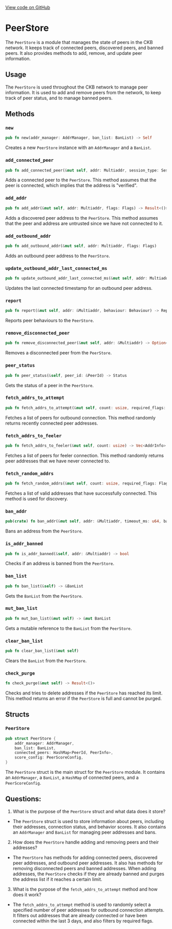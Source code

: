 [View code on GitHub](https://github.com/nervosnetwork/ckb/network/src/peer_store/peer_store_impl.rs)

# PeerStore

The `PeerStore` is a module that manages the state of peers in the CKB network. It keeps track of connected peers, discovered peers, and banned peers. It also provides methods to add, remove, and update peer information.

## Usage

The `PeerStore` is used throughout the CKB network to manage peer information. It is used to add and remove peers from the network, to keep track of peer status, and to manage banned peers.

## Methods

### `new`

```rust
pub fn new(addr_manager: AddrManager, ban_list: BanList) -> Self
```

Creates a new `PeerStore` instance with an `AddrManager` and a `BanList`.

### `add_connected_peer`

```rust
pub fn add_connected_peer(&mut self, addr: Multiaddr, session_type: SessionType)
```

Adds a connected peer to the `PeerStore`. This method assumes that the peer is connected, which implies that the address is "verified".

### `add_addr`

```rust
pub fn add_addr(&mut self, addr: Multiaddr, flags: Flags) -> Result<()>
```

Adds a discovered peer address to the `PeerStore`. This method assumes that the peer and address are untrusted since we have not connected to it.

### `add_outbound_addr`

```rust
pub fn add_outbound_addr(&mut self, addr: Multiaddr, flags: Flags)
```

Adds an outbound peer address to the `PeerStore`.

### `update_outbound_addr_last_connected_ms`

```rust
pub fn update_outbound_addr_last_connected_ms(&mut self, addr: Multiaddr)
```

Updates the last connected timestamp for an outbound peer address.

### `report`

```rust
pub fn report(&mut self, addr: &Multiaddr, behaviour: Behaviour) -> ReportResult
```

Reports peer behaviours to the `PeerStore`.

### `remove_disconnected_peer`

```rust
pub fn remove_disconnected_peer(&mut self, addr: &Multiaddr) -> Option<PeerInfo>
```

Removes a disconnected peer from the `PeerStore`.

### `peer_status`

```rust
pub fn peer_status(&self, peer_id: &PeerId) -> Status
```

Gets the status of a peer in the `PeerStore`.

### `fetch_addrs_to_attempt`

```rust
pub fn fetch_addrs_to_attempt(&mut self, count: usize, required_flags: Flags) -> Vec<AddrInfo>
```

Fetches a list of peers for outbound connection. This method randomly returns recently connected peer addresses.

### `fetch_addrs_to_feeler`

```rust
pub fn fetch_addrs_to_feeler(&mut self, count: usize) -> Vec<AddrInfo>
```

Fetches a list of peers for feeler connection. This method randomly returns peer addresses that we have never connected to.

### `fetch_random_addrs`

```rust
pub fn fetch_random_addrs(&mut self, count: usize, required_flags: Flags) -> Vec<AddrInfo>
```

Fetches a list of valid addresses that have successfully connected. This method is used for discovery.

### `ban_addr`

```rust
pub(crate) fn ban_addr(&mut self, addr: &Multiaddr, timeout_ms: u64, ban_reason: String)
```

Bans an address from the `PeerStore`.

### `is_addr_banned`

```rust
pub fn is_addr_banned(&self, addr: &Multiaddr) -> bool
```

Checks if an address is banned from the `PeerStore`.

### `ban_list`

```rust
pub fn ban_list(&self) -> &BanList
```

Gets the `BanList` from the `PeerStore`.

### `mut_ban_list`

```rust
pub fn mut_ban_list(&mut self) -> &mut BanList
```

Gets a mutable reference to the `BanList` from the `PeerStore`.

### `clear_ban_list`

```rust
pub fn clear_ban_list(&mut self)
```

Clears the `BanList` from the `PeerStore`.

### `check_purge`

```rust
fn check_purge(&mut self) -> Result<()>
```

Checks and tries to delete addresses if the `PeerStore` has reached its limit. This method returns an error if the `PeerStore` is full and cannot be purged.

## Structs

### `PeerStore`

```rust
pub struct PeerStore {
    addr_manager: AddrManager,
    ban_list: BanList,
    connected_peers: HashMap<PeerId, PeerInfo>,
    score_config: PeerScoreConfig,
}
```

The `PeerStore` struct is the main struct for the `PeerStore` module. It contains an `AddrManager`, a `BanList`, a `HashMap` of connected peers, and a `PeerScoreConfig`.
## Questions: 
 1. What is the purpose of the `PeerStore` struct and what data does it store?
- The `PeerStore` struct is used to store information about peers, including their addresses, connection status, and behavior scores. It also contains an `AddrManager` and `BanList` for managing peer addresses and bans.

2. How does the `PeerStore` handle adding and removing peers and their addresses?
- The `PeerStore` has methods for adding connected peers, discovered peer addresses, and outbound peer addresses. It also has methods for removing disconnected peers and banned addresses. When adding addresses, the `PeerStore` checks if they are already banned and purges the address list if it reaches a certain limit.

3. What is the purpose of the `fetch_addrs_to_attempt` method and how does it work?
- The `fetch_addrs_to_attempt` method is used to randomly select a specified number of peer addresses for outbound connection attempts. It filters out addresses that are already connected or have been connected within the last 3 days, and also filters by required flags.